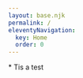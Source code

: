 ```yaml
---
layout: base.njk
permalink: /
eleventyNavigation:
  key: Home
  order: 0
---
```

<main class="px-4 max-w-md mx-auto text-center">
* Tis a test
</main>
